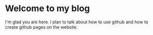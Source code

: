# Welcome to my blog

I'm glad you are here. I plan to talk about how to use github and how to create github pages on the website.
